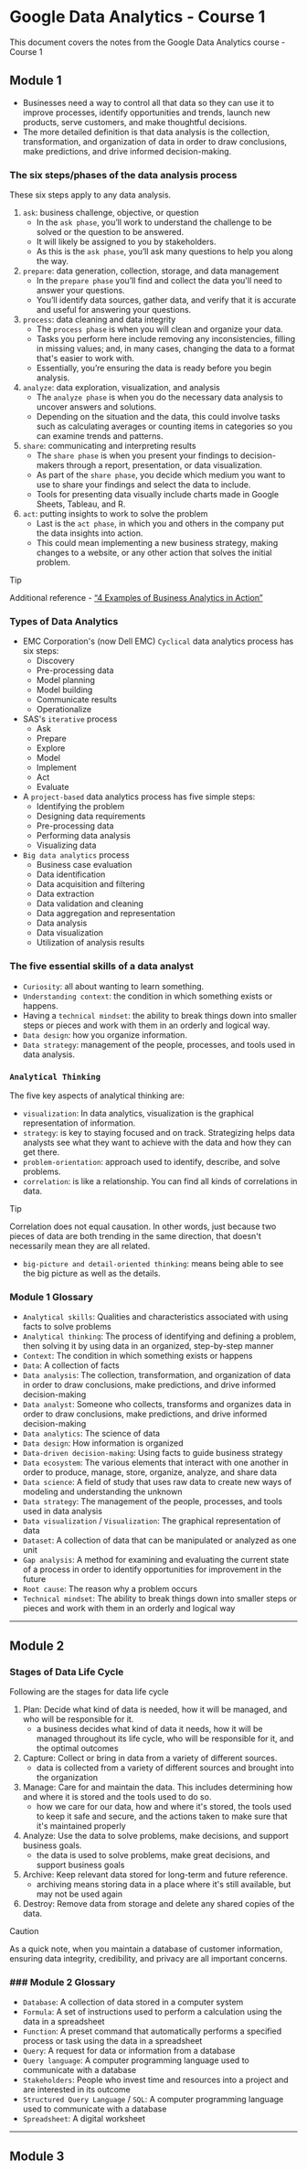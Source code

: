 # Google Data Analytics - Course 1

This document covers the notes from the Google Data Analytics course - Course 1

## Module 1

- Businesses need a way to control all that data so they can use it to improve processes, identify opportunities and trends, launch new products, serve customers, and make thoughtful decisions.
- The more detailed definition is that data analysis is the collection, transformation, and organization of data in order to draw conclusions, make predictions, and drive informed decision-making.

### The six steps/phases of the data analysis process

These six steps apply to any data analysis.

1. `ask`: business challenge, objective, or question
   - In the `ask phase`, you’ll work to understand the challenge to be solved or the question to be answered.
   - It will likely be assigned to you by stakeholders.
   - As this is the `ask phase`, you’ll ask many questions to help you along the way.
2. `prepare`: data generation, collection, storage, and data management
   - In the `prepare phase` you’ll find and collect the data you'll need to answer your questions.
   - You’ll identify data sources, gather data, and verify that it is accurate and useful for answering your questions.
3. `process`: data cleaning and data integrity
   - The `process phase` is when you will clean and organize your data.
   - Tasks you perform here include removing any inconsistencies, filling in missing values; and, in many cases, changing the data to a format that's easier to work with.
   - Essentially, you’re ensuring the data is ready before you begin analysis.
4. `analyze`: data exploration, visualization, and analysis
   - The `analyze phase` is when you do the necessary data analysis to uncover answers and solutions.
   - Depending on the situation and the data, this could involve tasks such as calculating averages or counting items in categories so you can examine trends and patterns.
5. `share`: communicating and interpreting results
   - The `share phase` is when you present your findings to decision-makers through a report, presentation, or data visualization.
   - As part of the `share phase`, you decide which medium you want to use to share your findings and select the data to include.
   - Tools for presenting data visually include charts made in Google Sheets, Tableau, and R.
6. `act`: putting insights to work to solve the problem
   - Last is the `act phase`, in which you and others in the company put the data insights into action.
   - This could mean implementing a new business strategy, making changes to a website, or any other action that solves the initial problem.

> [!TIP]
> Additional reference - [“4 Examples of Business Analytics in Action”](https://online.hbs.edu/blog/post/business-analytics-examples)

### Types of Data Analytics

- EMC Corporation's (now Dell EMC) `Cyclical` data analytics process has six steps:
  - Discovery
  - Pre-processing data
  - Model planning
  - Model building
  - Communicate results
  - Operationalize
- SAS's `iterative` process
  - Ask
  - Prepare
  - Explore
  - Model
  - Implement
  - Act
  - Evaluate
- A `project-based` data analytics process has five simple steps:
  - Identifying the problem
  - Designing data requirements
  - Pre-processing data
  - Performing data analysis
  - Visualizing data
- `Big data analytics` process
  - Business case evaluation
  - Data identification
  - Data acquisition and filtering
  - Data extraction
  - Data validation and cleaning
  - Data aggregation and representation
  - Data analysis
  - Data visualization
  - Utilization of analysis results

### The five essential skills of a data analyst

- `Curiosity`: all about wanting to learn something.
- `Understanding context`: the condition in which something exists or happens.
- Having a `technical mindset`: the ability to break things down into smaller steps or pieces and work with them in an orderly and logical way.
- `Data design`: how you organize information.
- `Data strategy`: management of the people, processes, and tools used in data analysis.

### `Analytical Thinking`

The five key aspects of analytical thinking are:

- `visualization`: In data analytics, visualization is the graphical representation of information.
- `strategy`: is key to staying focused and on track. Strategizing helps data analysts see what they want to achieve with the data and how they can get there.
- `problem-orientation`: approach used to identify, describe, and solve problems.
- `correlation`: is like a relationship. You can find all kinds of correlations in data.

> [!TIP]
> Correlation does not equal causation. In other words, just because two pieces of data are both trending in the same direction, that doesn't necessarily mean they are all related.

- `big-picture and detail-oriented thinking`: means being able to see the big picture as well as the details.

### Module 1 Glossary

- `Analytical skills`: Qualities and characteristics associated with using facts to solve problems
- `Analytical thinking`: The process of identifying and defining a problem, then solving it by using data in an organized, step-by-step manner
- `Context`: The condition in which something exists or happens
- `Data`: A collection of facts
- `Data analysis`: The collection, transformation, and organization of data in order to draw conclusions, make predictions, and drive informed decision-making
- `Data analyst`: Someone who collects, transforms and organizes data in order to draw conclusions, make predictions, and drive informed decision-making
- `Data analytics`: The science of data
- `Data design`: How information is organized
- `Data-driven decision-making`: Using facts to guide business strategy
- `Data ecosystem`: The various elements that interact with one another in order to produce, manage, store, organize, analyze, and share data
- `Data science`: A field of study that uses raw data to create new ways of modeling and understanding the unknown
- `Data strategy`: The management of the people, processes, and tools used in data analysis
- `Data visualization` / `Visualization`: The graphical representation of data
- `Dataset`: A collection of data that can be manipulated or analyzed as one unit
- `Gap analysis`: A method for examining and evaluating the current state of a process in order to identify opportunities for improvement in the future
- `Root cause`: The reason why a problem occurs
- `Technical mindset`: The ability to break things down into smaller steps or pieces and work with them in an orderly and logical way

----

## Module 2

### Stages of Data Life Cycle

Following are the stages for data life cycle 
1. Plan: Decide what kind of data is needed, how it will be managed, and who will be responsible for it.
    - a business decides what kind of data it needs, how it will be managed throughout its life cycle, who will be responsible for it, and the optimal outcomes
2. Capture: Collect or bring in data from a variety of different sources.
    - data is collected from a variety of different sources and brought into the organization
3. Manage: Care for and maintain the data. This includes determining how and where it is stored and the tools used to do so.
    - how we care for our data, how and where it's stored, the tools used to keep it safe and secure, and the actions taken to make sure that it's maintained properly
4. Analyze: Use the data to solve problems, make decisions, and support business goals.
    - the data is used to solve problems, make great decisions, and support business goals
5. Archive: Keep relevant data stored for long-term and future reference.
    - archiving means storing data in a place where it's still available, but may not be used again
6. Destroy: Remove data from storage and delete any shared copies of the data.

> [!CAUTION]
> As a quick note, when you maintain a database of customer information, ensuring data integrity, credibility, and privacy are all important concerns. 

### ### Module 2 Glossary

- `Database`: A collection of data stored in a computer system
- `Formula`: A set of instructions used to perform a calculation using the data in a spreadsheet
- `Function`: A preset command that automatically performs a specified process or task using the data in a spreadsheet
- `Query`: A request for data or information from a database
- `Query language`: A computer programming language used to communicate with a database
- `Stakeholders`: People who invest time and resources into a project and are interested in its outcome
- `Structured Query Language` / `SQL`: A computer programming language used to communicate with a database
- `Spreadsheet`: A digital worksheet

----

## Module 3

